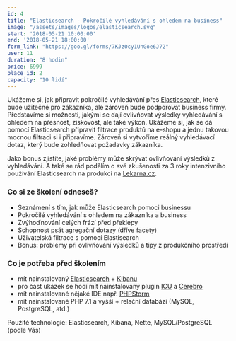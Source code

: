 ```yaml
---
id: 4
title: "Elasticsearch - Pokročilé vyhledávání s ohledem na business"
image: "/assets/images/logos/elasticsearch.svg"
start: '2018-05-21 10:00:00'
end: '2018-05-21 18:00:00'
form_link: "https://goo.gl/forms/7KJz0cy1UnGoe6J72"
user: 11
duration: "8 hodin"
price: 6999
place_id: 2
capacity: "10 lidí"
---
```


Ukážeme si, jak připravit pokročilé vyhledávání přes <a href="https://www.elastic.co/products/elasticsearch">Elasticsearch</a>, které bude užitečné pro zákazníka, ale zároveň bude podporovat business firmy. Představíme si možnosti, jakými se dají ovlivňovat výsledky vyhledávání s ohledem na přesnost, ziskovost, ale také výkon. Ukážeme si, jak se dá pomocí Elasticsearch připravit filtrace produktů na e-shopu a jednu takovou mocnou filtraci si i připravíme. Zároveň si vytvoříme reálný vyhledávací dotaz, který bude zohledňovat požadavky zákazníka.

Jako bonus zjistíte, jaké problémy může skrývat ovlivňování výsledků z vyhledávání. A také se rád podělím o své zkušenosti za 3 roky intenzivního používání Elasticsearch na produkci na [Lekarna.cz](https://www.lekarna.cz/).

### Co si ze školení odneseš?

- Seznámení s tím, jak může Elasticsearch pomoci businessu
- Pokročilé vyhledávání s ohledem na zákazníka a business
- Zvýhoďnování celých frází před překlepy
- Schopnost psát agregační dotazy (dříve facety)
- Uživatelská filtrace s pomocí Elastisearch
- Bonus: problémy při ovlivňování výsledků a tipy z produkčního prostředí


### Co je potřeba před školením

- mít nainstalovaný [Elasticsearch](https://www.elastic.co/downloads/elasticsearch) + [Kibanu](https://www.elastic.co/downloads/kibana)
- pro část ukázek se hodí mít nainstalovaný plugin [ICU](https://www.elastic.co/guide/en/elasticsearch/plugins/current/analysis-icu.html) a [Cerebro](https://github.com/lmenezes/cerebro)
- mít nainstalované nějaké IDE např. [PHPStorm](https://www.jetbrains.com/phpstorm/download/)
- mít nainstalované PHP 7.1 a vyšší + relační databázi (MySQL, PostgreSQL, atd.)

Použité technologie: Elasticsearch, Kibana, Nette, MySQL/PostgreSQL (podle Vás)
